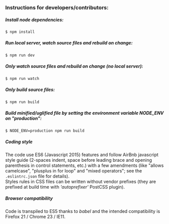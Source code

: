 ### Instructions for developers/contributors:

##### Install node dependencies:
```
$ npm install
```

##### Run local server, watch source files and rebuild on change:
```
$ npm run dev
```

##### Only watch source files and rebuild on change (no local server):
```
$ npm run watch
```

##### Only build source files:
```
$ npm run build
```
##### Build minified/uglified file by setting the environment variable NODE_ENV on "production":
```
$ NODE_ENV=production npm run build
```

##### Coding style
The code use ES6 (Javascript 2015) features and follow AirBnb javascript style guide (2-spaces indent, space before leading brace and opening parenthesis
in control statements, etc.) with a few amendments (like "allows camelcase", "plusplus in for loop" and "mixed operators";
see the `.eslintrc.json` file for details).  
Styles rules in CSS files can be written without vendor prefixes (they are prefixed at build time with *'autoprefixer'* PostCSS plugin).

##### Browser compatibility
Code is transpiled to ES5 thanks to *babel* and the intended compatibility is Firefox 21 / Chrome 23 / IE11.
